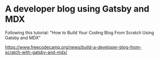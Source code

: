 # A developer blog using Gatsby and MDX

Following this tutorial: "How to Build Your Coding Blog From Scratch Using Gatsby and MDX"

https://www.freecodecamp.org/news/build-a-developer-blog-from-scratch-with-gatsby-and-mdx/